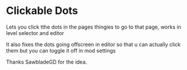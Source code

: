 # Clickable Dots

Lets you click tthe dots in the pages thingies to go to that page, works in level selector and editor

It also fixes the dots going offscreen in editor so that u can actually click them but you can toggle it off in mod settings

Thanks SawbladeGD for the idea. 

